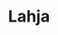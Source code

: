 ---
layout: project
title:  "Lahja"
lang: fi
published: 2017
categories: movies
category: Dokumentti
status: Jälkituotannossa
theme: black
liftup: true
liftup_image:
  src: galleries/lahja/Lahja_Jaana.jpg
  alt: "Dokumentin päähenkilö tyttärensä haudalla."
description: "Lahja on tarina äidin ja tyttären erityislaatuisesta suhteesta sekä rakkaudesta, jota kuolemakaan ei pysäytä. Jaana menetti 16-vuotiaan tyttärensä Liisan äkillisesti liikenneonnettomuudessa. Lyhyt dokumenttielokuva keskittyy Jaanan suruun ja käsittelee tapahtumia ennen ja jälkeen tyttären kuoleman, jonka Liisa itse ennusti jo vuosia etukäteen."
tagline: "Tarina tytöstä, joka ennusti kuolemansa"
crew:
  director: "Otto Heikola"
  producer: "Valtteri Munkki"
  editor: "Anniina Kauttonen"
gallery: "lahja-gallery"
---
